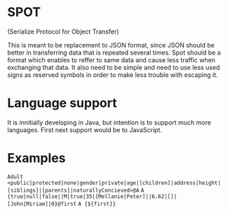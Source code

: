 # SPOT 
(Serialize Protocol for Object Transfer)

This is meant to be replacement to JSON format, since JSON should be better in transferring data that is repeated several times. Spot should be a format which enables to reffer to same data and cause less traffic when exchanging that data. It also need to be simple and need to use less used signs as reserved symbols in order to make less trouble with escaping it.

# Language support

It is innitially developing in Java, but intention is to support much more languages. First next support would be to JavaScript.  

# Examples

<code>Adult \<public|protected|none|gender|private|age|[children]|address|height|[siblings]|[parents]|naturallyConcieved\>@A</code>
<code>A {true|null|false||M|true|35|[Mellanie|Peter]||6.62|[]|[John|Miriam]|0}@first</code>
<code>A {${first}}</code>
